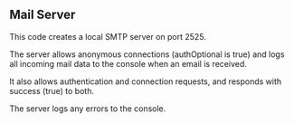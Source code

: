 ## Mail Server

This code creates a local SMTP server on port 2525.

The server allows anonymous connections (authOptional is true) and logs
all incoming mail data to the console when an email is received.

It also allows authentication and connection requests, and responds
with success (true) to both.

The server logs any errors to the console.